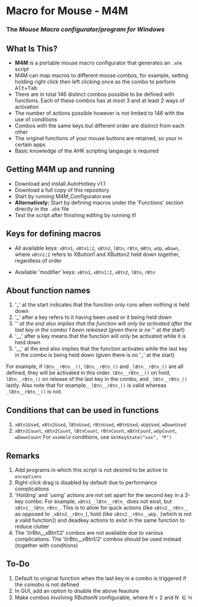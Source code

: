 Macro for Mouse - M4M
===========================================
### The ***Mouse Macro** configurator/program for Windows*

What Is This?
-----------------------------
* **M4M** is a portable mouse macro configurator that generates an `.ahk` script
* M4M can map macros to different mouse combos, for example, setting holding right click then left clicking once as the combo to perform <kbd>Alt</kbd>+<kbd>Tab</kbd>
* There are in total 146 distinct combos possible to be defined with functions. Each of these combos has at most 3 and at least 2 ways of activation
* The number of actions possible however is not limited to 146 with the use of conditions
* Combos with the same keys but different order are distinct from each other
* The original functions of your mouse buttons are retained, so your in certain apps
* Basic knowledge of the AHK scripting langauge is required

Getting M4M up and running
---------------------------
* Download and install AutoHotkey v1.1
* Download a full copy of this repository
* Start by running M4M_Configurator.exe
* **Alternatively:** Start by defining macros under the 'Functions' section directly in the `.ahk` file
* Test the script after finishing editing by running it!

Keys for defining macros
---------------------------
* All available keys: `xBtn1`, `xBtn1¦2`, `xBtn2`, `lBtn`, `rBtn`, `mBtn`, `wUp`, `wDown`, where `xBtn1¦2` refers to XButton1 and XButton2 held down together, regardless of order

* Available 'modifier' keys: `xBtn1`, `xBtn1¦2`, `xBtn2`, `lBtn`, `rBtn`

About function names
---------------------------
1. '_' at the start indicates that the function only runs when nothing is held down
1. '_' after a key refers to it having been used or it being held down
1. '_' at the end also implies that the function will only be activated after the last key in the combo 1 been released (given there is no '_' at the start)
1. '__' after a key means that the function will only be activated while it is held down
1. '__' at the end also implies that the function activates while the last key in the combo is being held down (given there is no '_' at the start)

For example, if `lBtn__rBtn__()`, `lBtn__rBtn_()` and `_lBtn__rBtn_()` are all defined, they will be activated in this order. `lBtn__rBtn__()` on hold, `lBtn__rBtn_()` on release of the last key in the combo, and `_lBtn__rBtn_()` lastly. Also note that for example, `_lBtn__rBtn_()` is valid whereas `_lBtn__rBtn__()` is not.

Conditions that can be used in functions
---------------------------
1. `xBtn1Used`, `xBtn2Used`, `lBtnUsed`, `rBtnUsed`, `mBtnUsed`, `wUpUsed`, `wDownUsed`
1. `xBtn1Count`, `xBtn2Count`, `lBtnCount`, `rBtnCount`, `mBtnCount`, `wUpCount`, `wDownCount`
For `xxxHeld` conditions, use `GetKeyState("xxx", "P")`

Remarks
---------------------------
1. Add programs in which this script is not desired to be active to `exceptions`
1. Right-click drag is disabled by default due to performance complications
1. 'Holding' and 'using' actions are not set apart for the second key in a 3-key combo. For example, `xBtn1__lBtn__rBtn_` does not exist, but `xBtn1__lBtn_rBtn_`. This is to allow for quick actions (like `xBtn2__rBtn__` as opposed to `_xBtn2__rBtn_`), hold (like `xBtn2__rBtn__wUp_` [which is not a valid function]) and deadkey actions to exist in the same function to reduce clutter
1. The 'l/rBtn__xBtn1¦2' combos are not available due to various complications. The 'l/rBtn__xBtn1/2' combos should be used instead (together with conditions)

To-Do
---------------------------
1. Default to original function when the last key in a combo is triggered if the comobo is not defined
2. In GUI, add an option to disable the above feauture
3. Make combos involving XButton*N* configurable, where *N* > 2 and *N* $\in \mathbb{N}$
